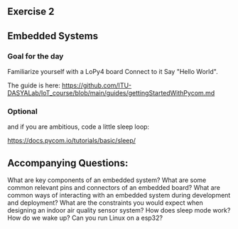 ## Exercise 2
## Embedded Systems

### Goal for the day

Familiarize yourself with a LoPy4 board
Connect to it
Say "Hello World".

The guide is here:
https://github.com/ITU-DASYALab/IoT_course/blob/main/guides/gettingStartedWithPycom.md

### Optional

and if you are ambitious,
code a little sleep loop:

https://docs.pycom.io/tutorials/basic/sleep/


## Accompanying Questions:

What are key components of an embedded system?
What are some common relevant pins and connectors of an embedded board?
What are common ways of interacting with an embedded system during development and deployment?
What are the constraints you would expect when designing an indoor air quality sensor system?
How does sleep mode work? 
How do we wake up?
Can you run Linux on a esp32?
